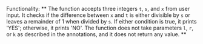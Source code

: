 Functionality: ** The function accepts three integers `t`, `s`, and `x` from user input. It checks if the difference between `x` and `t` is either divisible by `s` or leaves a remainder of 1 when divided by `s`. If either condition is true, it prints 'YES'; otherwise, it prints 'NO'. The function does not take parameters `l`, `r`, or `k` as described in the annotations, and it does not return any value. **